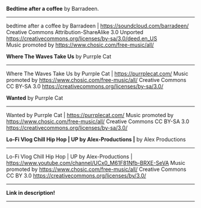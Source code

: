 __Bedtime after a coffee__ by Barradeen.

---

bedtime after a coffee by Barradeen | https://soundcloud.com/barradeen/  
Creative Commons Attribution-ShareAlike 3.0 Unported  
https://creativecommons.org/licenses/by-sa/3.0/deed.en_US  
Music promoted by https://www.chosic.com/free-music/all/

__Where The Waves Take Us__ by Purrple Cat

---

Where The Waves Take Us by Purrple Cat | https://purrplecat.com/
Music promoted by https://www.chosic.com/free-music/all/
Creative Commons CC BY-SA 3.0
https://creativecommons.org/licenses/by-sa/3.0/

__Wanted__ by Purrple Cat

---

Wanted by Purrple Cat | https://purrplecat.com/
Music promoted by https://www.chosic.com/free-music/all/
Creative Commons CC BY-SA 3.0
https://creativecommons.org/licenses/by-sa/3.0/

__Lo-Fi Vlog Chill Hip Hop | UP by Alex-Productions |__ by Alex Productions

---

Lo-Fi Vlog Chill Hip Hop | UP by Alex-Productions | https://www.youtube.com/channel/UCx0_M61F81Nfb-BRXE-SeVA
Music promoted by https://www.chosic.com/free-music/all/
Creative Commons CC BY 3.0
https://creativecommons.org/licenses/by/3.0/



---

**Link in description!**

---
